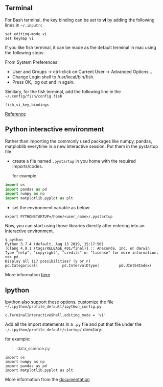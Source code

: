 ## Terminal

For Bash terminal, the key binding can be set to **vi** by adding the following lines in `~/.inputrc`
```
set editing-mode vi
set keymap vi
```
If you like fish terminal, it can be made as the default terminal in mac using the following steps:


 From System Preferences: 
  - User and Groups → ctrl-click on Current User → Advanced Options... 
  - Change Login shell to /usr/local/bin/fish.
  - Press OK, log out and in again.

Similary, for the fish terminal, add the following line in the `~/.config/fish/config.fish`
```
fish_vi_key_bindings
```
[Reference](https://stackoverflow.com/questions/28444740/how-to-use-vi-mode-in-fish-shell)

## Python interactive environment

Rather than importing the commonly used packages like numpy, pandas, matploblib everytime in a new interactive session. Put them in the pystartup file. 

- create a file named `.pystartup` in you home with the required imports/codes. 

  for example:

```python
import os
import pandas as pd
import numpy as np
import matplotlib.pyplot as plt
```

 - set the environment variable as below:
 ```
 export PYTHONSTARTUP=/home/<user_name>/.pystartup
 ```


Now, you can start using those libraries directly after entering into an interactive environment.
```
$ python
Python 3.7.4 (default, Aug 13 2019, 15:17:50) 
[Clang 4.0.1 (tags/RELEASE_401/final)] :: Anaconda, Inc. on darwin
Type "help", "copyright", "credits" or "license" for more information.
>>> pd.
Display all 117 possibilities? (y or n)
pd.Categorical(           pd.IntervalDtype(         pd.UInt64Index(
```
More information [here](https://docs.python.org/3.0/tutorial/interactive.html#history-substitution)

## Ipython

Ipython also support these options. customize the file `~/.ipython/profile_default/ipython_config.py` 

```
c.TerminalInteractiveShell.editing_mode = 'vi'
```
Add all the import statements in a `.py` file and put that file under the `~/.ipython/profile_default/startup/` directory.

for example:
> data_science.py
```
import os
import numpy as np
import pandas as pd
import matplotlib.pyplot as plt
```
More information from the [documentation](https://ipython.readthedocs.io/en/stable/interactive/tutorial.html?highlight=startup#startup-files)
